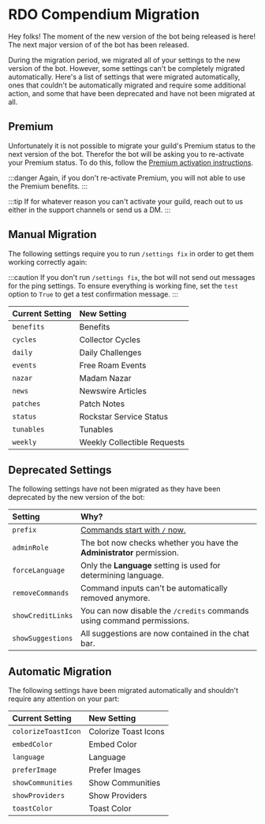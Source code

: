 # RDO Compendium Migration

Hey folks! The moment of the new version of the bot being released is here! The next major version of of the bot has been released.

During the migration period, we migrated all of your settings to the new version of the bot. However, some settings can't be completely migrated automatically. Here's a list of settings that
were migrated automatically, ones that couldn't be automatically migrated and require some additional action, and some that have been deprecated and have not been migrated at all.

<!--truncate-->

## Premium

Unfortunately it is not possible to migrate your guild's Premium status to the next version of the bot. Therefor the bot will be asking you to re-activate your Premium status.
To do this, follow the [Premium activation instructions](/wiki/guides/premium).

:::danger
Again, if you don't re-activate Premium, you will not able to use the Premium benefits.
:::

:::tip
If for whatever reason you can't activate your guild, reach out to us either in the support channels or send us a DM.
:::

## Manual Migration

The following settings require you to run `/settings fix` in order to get them working correctly again:

:::caution
If you don't run `/settings fix`, the bot will not send out messages for the ping settings. To ensure everything is working fine, set the `test` option to `True` to get a test confirmation message.
:::

| Current Setting | New Setting                 |
| :-------------- | :-------------------------- |
| `benefits`      | Benefits                    |
| `cycles`        | Collector Cycles            |
| `daily`         | Daily Challenges            |
| `events`        | Free Roam Events            |
| `nazar`         | Madam Nazar                 |
| `news`          | Newswire Articles           |
| `patches`       | Patch Notes                 |
| `status`        | Rockstar Service Status     |
| `tunables`      | Tunables                    |
| `weekly`        | Weekly Collectible Requests |

## Deprecated Settings

The following settings have not been migrated as they have been deprecated by the new version of the bot:

| Setting           | Why?                                                                         |
| :---------------- | :--------------------------------------------------------------------------- |
| `prefix`          | [Commands start with `/` now.](/news/2022/03/01/message-command-deprecation) |
| `adminRole`       | The bot now checks whether you have the **Administrator** permission.        |
| `forceLanguage`   | Only the **Language** setting is used for determining language.              |
| `removeCommands`  | Command inputs can't be automatically removed anymore.                       |
| `showCreditLinks` | You can now disable the `/credits` commands using command permissions.       |
| `showSuggestions` | All suggestions are now contained in the chat bar.                           |

## Automatic Migration

The following settings have been migrated automatically and shouldn't require any attention on your part:

| Current Setting     | New Setting          |
| :------------------ | :------------------- |
| `colorizeToastIcon` | Colorize Toast Icons |
| `embedColor`        | Embed Color          |
| `language`          | Language             |
| `preferImage`       | Prefer Images        |
| `showCommunities`   | Show Communities     |
| `showProviders`     | Show Providers       |
| `toastColor`        | Toast Color          |
